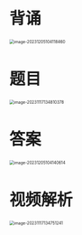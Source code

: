 # 背诵

<img src="https://cvp.oss-cn-shanghai.aliyuncs.com/picgo/202312051041748.png" alt="image-20231205104118460" style="zoom:50%;" />



# 题目

<img src="https://cvp.oss-cn-shanghai.aliyuncs.com/picgo/202311171348479.png" alt="image-20231117134810378" style="zoom:50%;" />



# 答案

<img src="https://cvp.oss-cn-shanghai.aliyuncs.com/picgo/202312051041718.png" alt="image-20231205104140614" style="zoom:50%;" />



# 视频解析

<img src="https://cvp.oss-cn-shanghai.aliyuncs.com/picgo/202311171347422.png" alt="image-20231117134751241" style="zoom:50%;" />





